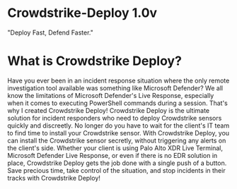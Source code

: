 # Crowdstrike-Deploy 1.0v
"Deploy Fast, Defend Faster."

# What is Crowdstrike Deploy?
Have you ever been in an incident response situation where the only remote investigation tool available was something like Microsoft Defender? We all know the limitations of Microsoft Defender's Live Response, especially when it comes to executing PowerShell commands during a session. That's why I created Crowdstrike Deploy! Crowdstrike Deploy is the ultimate solution for incident responders who need to deploy Crowdstrike sensors quickly and discreetly. No longer do you have to wait for the client's IT team to find time to install your Crowdstrike sensor. With Crowdstrike Deploy, you can install the Crowdstrike sensor secretly, without triggering any alerts on the client's side. Whether your client is using Palo Alto XDR Live Terminal, Microsoft Defender Live Response, or even if there is no EDR solution in place, Crowdstrike Deploy gets the job done with a single push of a button. Save precious time, take control of the situation, and stop incidents in their tracks with Crowdstrike Deploy!
